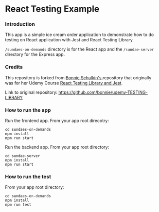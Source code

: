 # React Testing Example
### Introduction

This app is a simple ice cream order application to demonstrate how to do testing on React application with Jest and React Testing Library.

`/sundaes-on-demands` directory is for the React app and the `/sundae-server` directory for the Express app.

### Credits

This repository is forked from [Bonnie Schulkin's
](https://github.com/bonnie) repository that originally was for her Udemy Course [React Testing Library and Jest](https://www.udemy.com/course/react-testing-library/?referralCode=0B60E8FEB40F0D159E84).

Link to original repository: https://github.com/bonnie/udemy-TESTING-LIBRARY

### How to run the app

Run the frontend app. From your app root direcotry:

```
cd sundaes-on-demands
npm install
npm run start
```

Run the backend app. From your app root directory:

```
cd sundae-server
npm install
npm run start
```

### How to run the test

From your app root directory:

```
cd sundaes-on-demands
npm install
npm run test
```
